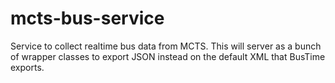 # mcts-bus-service

Service to collect realtime bus data from MCTS. This will server as a bunch of wrapper classes to export JSON instead on the default XML that BusTime exports.
